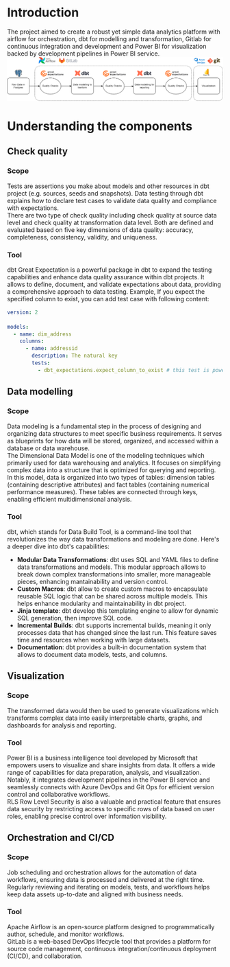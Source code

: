 # Introduction
The project aimed to create a robust yet simple data analytics platform with airflow for orchestration, dbt for modelling and transformation, Gitlab for continuous integration and development and Power BI for visualization backed by development pipelines in Power BI service.  
![data_pipeline.png](images%2Fdata_pipeline.png)
# Understanding the components
## Check quality
### Scope
Tests are assertions you make about models and other resources in dbt project (e.g. sources, seeds and snapshots). Data testing through dbt explains how to declare test cases to validate data quality and compliance with expectations.  
There are two type of check quality including check quality at source data level and check quality at transformation data level.
Both are defined and evaluated based on five key dimensions of data quality: accuracy, completeness, consistency, validity, and uniqueness.  
### Tool
dbt Great Expectation is a powerful package in dbt to expand the testing capabilities and enhance data quality assurance within dbt projects. It allows to define, document, and validate expectations about data, providing a comprehensive approach to data testing.
Example, If you expect the specified column to exist, you can add test case with following content:
```yaml
version: 2

models:
  - name: dim_address
    columns:
      - name: addressid
        description: The natural key
        tests:
          - dbt_expectations.expect_column_to_exist # this test is powered by great-expectation library
```
## Data modelling
### Scope
Data modeling is a fundamental step in the process of designing and organizing data structures to meet specific business requirements. It serves as blueprints for how data will be stored, organized, and accessed within a database or data warehouse.  
The Dimensional Data Model is one of the modeling techniques which primarily used for data warehousing and analytics. It focuses on simplifying complex data into a structure that is optimized for querying and reporting.  
In this model, data is organized into two types of tables: dimension tables (containing descriptive attributes) and fact tables (containing numerical performance measures). These tables are connected through keys, enabling efficient multidimensional analysis.
### Tool
dbt, which stands for Data Build Tool, is a command-line tool that revolutionizes the way data transformations and modeling are done. Here's a deeper dive into dbt's capabilities:
- **Modular Data Transformations**: dbt uses SQL and YAML files to define data transformations and models. This modular approach allows to break down complex transformations into smaller, more manageable pieces, enhancing mantainability and version control.
- **Custom Macros**: dbt allow to create custom macros to encapsulate reusable SQL logic that can be shared across multiple models. This helps enhance modularity and maintainability in dbt project.
- **Jinja template**: dbt develop this templating engine to allow for dynamic SQL generation, then improve SQL code.
- **Incremental Builds**: dbt supports incremental builds, meaning it only processes data that has changed since the last run. This feature saves time and resources when working with large datasets.
- **Documentation**: dbt provides a built-in documentation system that allows to document data models, tests, and columns.
## Visualization
### Scope
The transformed data would then be used to generate visualizations which transforms complex data into easily interpretable charts, graphs, and dashboards for analysis and reporting.
### Tool
Power BI is a business intelligence tool developed by Microsoft that empowers users to visualize and share insights from data. It offers a wide range of capabilities for data preparation, analysis, and visualization. Notably, it integrates development pipelines in the Power BI service and seamlessly connects with Azure DevOps and Git Ops for efficient version control and collaborative workflows.  
RLS Row Level Security is also a valuable and practical feature that ensures data security by restricting access to specific rows of data based on user roles, enabling precise control over information visibility.
## Orchestration and CI/CD
### Scope
Job scheduling and orchestration allows for the automation of data workflows, ensuring data is processed and delivered at the right time.  
Regularly reviewing and iterating on models, tests, and workflows helps keep data assets up-to-date and aligned with business needs.
### Tool
Apache Airflow is an open-source platform designed to programmatically author, schedule, and monitor workflows.  
GitLab is a web-based DevOps lifecycle tool that provides a platform for source code management, continuous integration/continuous deployment (CI/CD), and collaboration.
